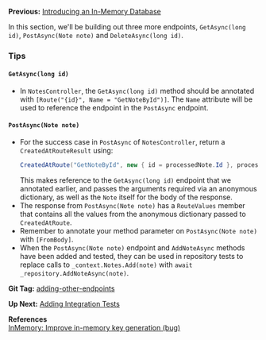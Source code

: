 **Previous:** [Introducing an In-Memory Database](../Introducing-an-In-Memory-Database)

In this section, we'll be building out three more endpoints, `GetAsync(long id)`, `PostAsync(Note note)` and `DeleteAsync(long id)`.

### Tips

#### `GetAsync(long id)`

* In `NotesController`, the `GetAsync(long id)` method should be annotated with `[Route("{id}", Name = "GetNoteById")]`. The `Name` attribute will be used to reference the endpoint in the `PostAsync` endpoint.

#### `PostAsync(Note note)`

* For the success case in `PostAsync` of `NotesController`, return a `CreatedAtRouteResult` using:
    ```c#
    CreatedAtRoute("GetNoteById", new { id = processedNote.Id }, processedNote)
    ```
    This makes reference to the `GetAsync(long id)` endpoint that we annotated earlier, and passes the arguments required via an anonymous dictionary, as well as the `Note` itself for the body of the response.
* The response from `PostAsync(Note note)` has a `RouteValues` member that contains all the values from the anonymous dictionary passed to `CreatedAtRoute`.
* Remember to annotate your method parameter on `PostAsync(Note note)` with `[FromBody]`.
* When the `PostAsync(Note note)` endpoint and `AddNoteAsync` methods have been added and tested, they can be used in repository tests to replace calls to `_context.Notes.Add(note)` with `await _repository.AddNoteAsync(note)`.

**Git Tag:** [adding-other-endpoints](https://github.com/xtreme-steve-elliott/NotesApp/tree/adding-other-endpoints)

**Up Next:** [Adding Integration Tests](../Adding-Integration-Tests)

**References**  
[InMemory: Improve in-memory key generation (bug)](https://github.com/aspnet/EntityFrameworkCore/issues/6872)

